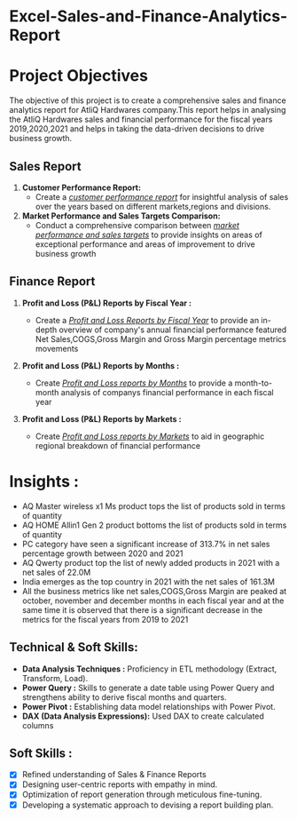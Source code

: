 # Excel-Sales-and-Finance-Analytics-Report
# Project Objectives

The objective of this project is to create a comprehensive sales and finance analytics report for AtliQ Hardwares company.This report helps in analysing the AtliQ Hardwares sales and financial performance for the fiscal years 2019,2020,2021 and helps in taking the data-driven decisions to drive business growth.

## Sales Report

1. **Customer Performance Report:**
   - Create a _[customer performance report](https://github.com/GUDURUABHIRAM/Excel-Sales-and-Finance-Analytics-Report/blob/main/Customer%20Performance%20Report.pdf)_ for insightful analysis of sales over the years based on different markets,regions and divisions.
2. **Market Performance and Sales Targets Comparison:**
   - Conduct a comprehensive comparison between _[market performance and sales targets](https://github.com/GUDURUABHIRAM/Excel-Sales-and-Finance-Analytics-Report/blob/main/Market%20Performance%20Vs%20Target.pdf)_
 to provide insights on areas of exceptional performance and areas of improvement to drive business growth

## Finance Report

1. **Profit and Loss (P&L) Reports by Fiscal Year :**
   - Create a _[Profit and Loss Reports by Fiscal Year](https://github.com/GUDURUABHIRAM/Excel-Sales-and-Finance-Analytics-Report/blob/main/P%20%26%20L%20Statement%20By%20Fiscal%20Year.pdf)_ to provide an in-depth overview of company's annual financial performance featured Net Sales,COGS,Gross Margin and Gross Margin percentage metrics movements

2. **Profit and Loss (P&L) Reports by Months :**
   - Create _[Profit and Loss reports by Months](https://github.com/GUDURUABHIRAM/Excel-Sales-and-Finance-Analytics-Report/blob/main/P%20%26%20L%20Statement%20By%20Fiscal%20Month.pdf)_ to provide a month-to-month analysis of companys financial performance in each fiscal year

2. **Profit and Loss (P&L) Reports by Markets :**
   - Create _[Profit and Loss reports by Markets](https://github.com/GUDURUABHIRAM/Excel-Sales-and-Finance-Analytics-Report/blob/main/P%20%26%20L%20Statement%20By%20Markets.pdf)_
 to aid in geographic regional breakdown of financial performance
     
# Insights : 
   - AQ Master wireless x1 Ms product tops the list of products sold in terms of quantity
   - AQ HOME Allin1 Gen 2 product bottoms the list of products sold in terms of quantity
   - PC category have seen a significant increase of 313.7% in net sales percentage growth between 2020 and 2021
   - AQ Qwerty product top the list of newly added products in 2021 with a net sales of 22.0M
   - India emerges as the top country in 2021 with the net sales of 161.3M 
   - All the business metrics like net sales,COGS,Gross Margin are peaked at october, november and december months in each fiscal year and at the same time it is observed that there is a significant decrease in the metrics for the fiscal years from 2019 to 2021
     
## Technical & Soft Skills:
- **Data Analysis Techniques :**	Proficiency in ETL methodology (Extract, Transform, Load).
- **Power Query :** 	Skills to generate a date table using Power Query and strengthens ability to derive fiscal months and quarters.
- **Power Pivot :**	    Establishing data model relationships with Power Pivot.
- **DAX (Data Analysis Expressions):**     Used DAX to create calculated columns

## Soft Skills :
- [x]	Refined understanding of Sales & Finance Reports
- [x]	Designing user-centric reports with empathy in mind.
- [x]	Optimization of report generation through meticulous fine-tuning.
- [x]	Developing a systematic approach to devising a report building plan.

